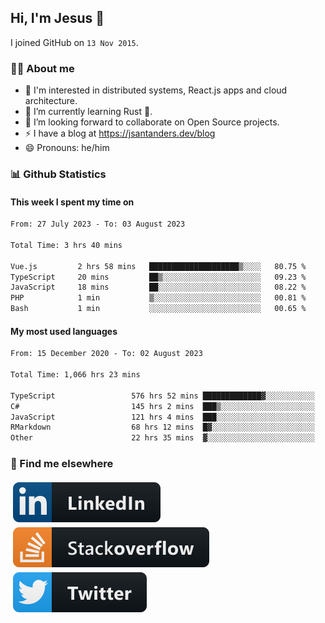 ## Hi, I'm Jesus 👋

I joined GitHub on `13 Nov 2015`.

<!-- Talking about you -->

### 👨‍💻 About me

- 👦 I'm interested in distributed systems, React.js apps and cloud architecture.
- 🌱 I’m currently learning Rust 🦀.
- 👯 I’m looking forward to collaborate on Open Source projects.
- ⚡️ I have a blog at <https://jsantanders.dev/blog>
- 😄 Pronouns: he/him

### 📊 Github Statistics

#### This week I spent my time on

<!--START_SECTION:weekly-->

```txt
From: 27 July 2023 - To: 03 August 2023

Total Time: 3 hrs 40 mins

Vue.js         2 hrs 58 mins   ████████████████████▒░░░░   80.75 %
TypeScript     20 mins         ██▒░░░░░░░░░░░░░░░░░░░░░░   09.23 %
JavaScript     18 mins         ██░░░░░░░░░░░░░░░░░░░░░░░   08.22 %
PHP            1 min           ▒░░░░░░░░░░░░░░░░░░░░░░░░   00.81 %
Bash           1 min           ░░░░░░░░░░░░░░░░░░░░░░░░░   00.65 %
```

<!--END_SECTION:weekly-->

#### My most used languages

<!--START_SECTION:alltime-->

```txt
From: 15 December 2020 - To: 02 August 2023

Total Time: 1,066 hrs 23 mins

TypeScript                 576 hrs 52 mins █████████████▓░░░░░░░░░░░   54.10 %
C#                         145 hrs 2 mins  ███▒░░░░░░░░░░░░░░░░░░░░░   13.60 %
JavaScript                 121 hrs 4 mins  ███░░░░░░░░░░░░░░░░░░░░░░   11.35 %
RMarkdown                  68 hrs 12 mins  █▓░░░░░░░░░░░░░░░░░░░░░░░   06.40 %
Other                      22 hrs 35 mins  ▓░░░░░░░░░░░░░░░░░░░░░░░░   02.12 %
```

<!--END_SECTION:alltime-->

### 📢 Find me elsewhere

<p>
  <a target="_blank" href="https://linkedin.com/in/jsantanders">
    <img src="https://github.com/jsantanders/jsantanders/blob/master/img/linkedin.svg" alt="LinkedIn" style="vertical-align:top; margin:4px">
  </a>
  
  <a target="_blank" href="https://stackoverflow.com/users/7318331/jesus-santander">
    <img src="https://github.com/jsantanders/jsantanders/blob/master/img/stackoverflow.svg" alt="StackOverflow" style="vertical-align:top; margin:4px">
  </a>
  
  <a target="_blank" href="http://twitter.com/jsantanders">
    <img src="https://github.com/jsantanders/jsantanders/blob/master/img/twitter.svg" alt="Twitter" style="vertical-align:top; margin:4px">
  </a>
</p>

